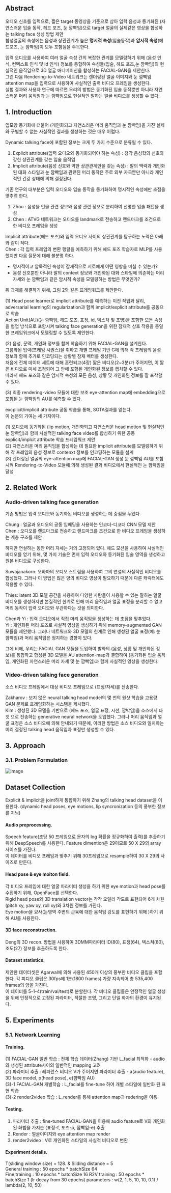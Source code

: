 ## Abstract

오디오 신호를 입력으로, 짧은 target 동영상을 기준으로 삼아 입력 음성과 동기화된 (자연스러운 입술 동작, 헤드 포즈, 눈 깜빡임)으로 target 얼굴의 실제같은 영상을 합성하는 talking face 생성 방법 제안  
합성얼굴의 속성에는 음성과 상관관계가 높은 **명시적 속성**(입술동작)과 **암시적 속성**(헤드포즈, 눈 깜빡임)이 모두 포함됨을 주목한다.  

입력 오디오를 사용하여 여러 얼굴 속성 간의 복잡한 관계를 모델링하기 위해 (음성 인식, 컨텍스트 인식 및 id 인식) 정보를 통합하여 속성들(입술, 헤드 포즈,눈 깜빡임)의 현실적인 움직임으로 3D 얼굴 애니메이션을 합성하는 FACIAL-GAN을 제안한다.  
그런 다음 Rendering-to-Video 네트워크는 렌더링된 얼굴 이미지와 눈 깜빡임 attention map을 입력으로 사용하여 사실적인 출력 비디오 프레임을 생성한다.  
실험 결과와 사용자 연구에 따르면 우리의 방법은 동기화된 입술 동작뿐만 아니라 자연스러운 머리 움직임과 눈 깜빡임으로 현실적인 말하는 얼굴 비디오를 생성할 수 있다.

## 1. Introduction

입모양 동기화에 더불어 (개인화되고 자연스러운 머리 움직임과 눈 깜빡임)을 가진 실제와 구별할 수 없는 사실적인 결과를 생성하는 것은 매우 어렵다.  

Dynamic talking face에 포함된 정보는 크게 두 가지 수준으로 분류될 수 있다.  
1) Explicit attribute(입력 오디오와 동기화되어야 하는 속성) : 청각 음성학의 신호와 강한 상관관계를 갖는 입술 움직임  
2) Implicit attribute(음성 신호와 약한 상관관계만을 갖는 속성) : 말의 맥락과 개인화된 대화 스타일과 눈 깜빡임과 관련된 머리 동작은 주로 외부 자극뿐만 아니라 개인적인 건강 상태에 의해 결정된다.  

기존 연구의 대부분은 입력 오디오와 입술 동작을 동기화하여 명시적인 속성에만 초점을 맞추려 한다.  
1) Zhou : 음성을 인물 관련 정보와 음성 관련 정보로 분리하여 선명한 입술 패턴을 생성 
2) Chen : ATVG 네트워크는 오디오를 landmark로 전송하고 랜드마크를 조건으로 한 비디오 프레임을 생성  

Implicit attribute(헤드 포즈)와 입력 오디오 사이의 상관관계를 탐구하는 노력은 아래와 같이 적다.  
Chen : 각 입력 프레임의 변환 행렬을 예측하기 위해 헤드 포즈 학습자로 MLP를 사용했지만 다음 질문에 대해 불분명 하다.  
- 명시적이고 암묵적인 속성이 잠재적으로 서로에게 어떤 영향을 미칠 수 있는가?  
- 음성 신호뿐만 아니라 말의 context 정보와 개인화된 대화 스타일에 의존하는 머리 자세와 눈 깜빡임과 같은 암시적 속성을 모델링하는 방법은 무엇인가?  

위 과제를 해결하기 위해, 그림 2와 같은 프레임워크를 제안한다.  

(1) Head pose learner로 implicit attribute를 예측하는 이전 작업과 달리, adversarial learning의 regularization과 함께 implicit/explicit attribute를 공동으로 학습  
Action Unit(AU)(눈 깜빡임, 헤드 포즈, 표정, id, 텍스처 및 조명)을 포함한 모든 속성을 협업 방식으로 포함시켜 talking face generation을 위한 잠재적 상호 작용을 동일한 프레임워크에서 모델링할 수 있도록 제안한다.  

(2) 음성, 문맥, 개인화 정보를 함께 학습하기 위해 FACIAL-GAN을 설계한다.  
그룹화된 입력(프레임 시퀀스)을 취하고 개별 프레임 기반 G에 의해 각 프레임의 음성 정보와 함께 추가로 인코딩되는 상황별 잠재 벡터를 생성한다.  
처음에 전체 데이터 세트에 대해 훈련되고(4장) 짧은 비디오(2~3분)가 주어지면, 이 짧은 비디오로 미세 조정되어 그 안에 포함된 개인화된 정보를 캡처할 수 있다.  
따라서 헤드 포즈와 같은 암시적 속성의 모든 음성, 상황 및 개인화된 정보를 잘 포착할 수 있다.  

(3) 최종 rendering-video 모듈에 대한 보조 eye-attention map에 embedding으로 포함된 눈 깜빡임의 AU를 예측할 수 있다.  

excplicit/implicit attribute 공동 학습을 통해, SOTA결과를 얻는다.  
이 논문의 기여는 세 가지이다.  

(1) 오디오에 동기화된 (lip motion, 개인화되고 자연스러운 head motion 및 현실적인 눈 깜빡임)과 함께 사실적인 talking face video를 합성하기 위한 공동 explicit/implcit attribute 학습 프레임워크 제안  
(2) 자연스러운 머리 움직임을 합성하는 데 필요한 implicit attribute를 모델링하기 위해 각 프레임의 음성 정보로 contenxt 정보를 인코딩하는 모듈을 설계  
(3) 렌더링된 얼굴의 eye-attention map에 FACIAL-GAN 생성 눈 깜빡임 AU를 포함시켜 Rendering-to-Video 모듈에 의해 생성된 결과 비디오에서 현실적인 눈 깜빡임을 달성

## 2. Related Work
### Audio-driven talking face generation

기존 방법은 입력 오디오와 동기화된 비디오를 생성하는 데 중점을 두었다.

Chung : 얼굴과 오디오의 공동 임베딩을 사용하는 인코더-디코더 CNN 모델 제안  
Chen : 오디오를 랜드마크로 전송하고 랜드마크를 조건으로 한 비디오 프레임을 생성하는 계층 구조를 제안  

하지만 연설하는 동안 머리 자세는 거의 고정되어 있다. 헤드 모션을 사용하여 사실적인 비디오를 얻기 위해, 몇 가지 기술은 먼저 입력 오디오와 동기화된 입술 영역을 생성하고 원본 비디오로 구성한다.  

Suwajanakorn: 오바마의 오디오 스트림을 사용하여 그의 연설의 사실적인 비디오를 합성했다. 그러나 이 방법은 많은 양의 비디오 영상이 필요하기 때문에 다른 캐릭터에도 적용할 수 있다.  

Thies: latent 3D 모델 공간을 사용하여 다양한 사람들이 사용할 수 있는 말하는 얼굴 비디오를 생성하지만 본질적인 한계로 인해 머리 움직임과 얼굴 표정을 분리할 수 없고 머리 동작이 입력 오디오와 무관하다는 것을 의미한다.  

Chen과 Yi : 입력 오디오에서 직접 머리 움직임을 생성하는 데 초점을 맞추었다.  
Yi : 개인화된 머리 포즈로 사실적 영상을 생성하기 위해 memory-augmented GAN 모듈을 제안했다. 그러나 네트워크와 3D 모델의 한계로 인해 생성된 얼굴 표정(예: 눈 깜빡임)과 머리 움직임은 정지하는 경향이 있다.  

그에 비해, 우리는 FACIAL GAN 모듈을 도입하여 발화의 (음성, 상황 및 개인화된 정보)를 통합하고 합성된 3D 모델을 AU attention-map과 결합하여 (동기화된 입술 움직임, 개인화된 자연스러운 머리 자세 및 눈 깜빡임)과 함께 사실적인 영상을 생성한다.

### Video-driven talking face generation

소스 비디오 프레임에서 대상 비디오 프레임으로 (표정/자세)를 전송한다.  

Zakharov : 보지 않은 neural talking head model의 몇 번의 원샷 학습을 고용량 GAN 문제로 프레임화하는 시스템을 제시했다.  
Kim : 생성된 3D 모델을 기반으로 (헤드 포즈, 얼굴 표정, 시선, 깜박임)을 소스에서 타겟 으로 전송하는 generative neural network을 도입했다. 그러나 머리 움직임과 얼굴 표정은 소스 비디오에 의해 안내되기 때문에, 이러한 방법은 소스 비디오와 일치하는 미리 결정된 talking head 움직임과 표정만 생성할 수 있다.

## 3. Approach
### 3.1. Problem Formulation

![image](https://user-images.githubusercontent.com/40943064/202853604-3117f56e-7b1f-457f-b3fb-8e3039f0dc6d.png)

## Dataset Collection
Explicit & implicit을 joint하게 통합하기 위해 Zhang의 talking head dataset을 이용한다. (dynamic head poses, eye motions, lip syncronization 등의 풍부한 정보를 지님)  
#### Audio preprocessing.
Speech feature(초당 50 프레임으로 문자의 log 확률을 정규화하여 출력)를 추출하기 위해 DeepSpeech를 사용한다. Feature dimention은 29이므로 50 X 29의 array 사이즈를 가진다.  
이 데이터를 비디오 프레임과 맞추기 위해 30프레임으로 resample하여 30 X 29의 사이즈로 만든다.

#### Head pose & eye moiton field.
각 비디오 프레임에 대한 얼굴 파라미터 생성을 하기 위한 eye motion과 head pose를 수집하기 위해, OpenFace를 선택한다.  
Rigid head pose와 3D translation vector는 각각 오일러 각도로 표현되어 6개 차원(pitch xy, yaw xy, roll xy)와 3차원 정보를 가진다.  
Eye motion을 묘사(눈영역 주변의 근육에 대한 움직임 강도를 표현하기 위해 )하기 위해 AU를 사용한다.  

#### 3D face reconstruction.
Deng의 3D recon. 방법을 사용하여 3DMM파라미터 ID(80), 표정(64), 텍스쳐(80), 조도(27) 정보를 추출하도록 한다.

#### Dataset statistics.
제안한 데이터셋은 Agarwal에 의해 사용된 450개 이상의 풍부한 비디오 클립을 포함한다. 각 피디오 클립은 30fps에 1분(1800 frames) 가량 지속되어 총 535,400 frames의 양을 가진다.  
이 데이터를 5-1-4(train/val/test)로 분할한다. 각 비디오 클립들은 안정적인 얼굴 생성을 위해 안정적으로 고정된 파라미터, 적절한 조명, 그리고 단일 화자의 환경이 유지된다.  


## 5. Experiments
### 5.1. Network Learning

#### Training.
(1) FACIAL-GAN 일반 학습 : 전체 학습 데이터(Zhang) 기반 L_facial 최적화 - audio와 생성된 attribute사이의 일반적인 mapping 고려  
(2) 파라미터 추출 : 레퍼런스 비디오 V가 주어지면 파라미터 추출 - a(audio feature), 3D face model, p(head pose), e(깜빡임 AU)  
(3)-1 FACIAL-GAN 개별학습 : L_facial를 fine-tune 하여 개별 스타일에 일반화 된 표현 학습  
(3)-2 render2video 학습 : L_render를 통해 attention map과 redering을 이용  

#### Testing.
1) 파라미터 추출 : fine-tuned FACIAL-GAN을 이용해 audio feature로 V의 개인화된 화법을 가지는 (표정-f, 포즈-p, 깜빡임-e) 추출  
2) Render    : 얼굴이미지와 eye attention map render  
3) render2video : V로 개인화된 스타일의 사실적 비디오로 변환  

#### Experiment details.
T(sliding window size) = 128. & Sliding distance = 5  
General training : 50 epochs * batchSize 64  
Fine training    : 10 epochs * batchSize 16
R2V training     : 50 epochs * batchSize 1 (lr decay from 30 epochs)
parameters : w(2, 1, 5, 10, 10, 0.1) / lambda(2, 10, 50)


